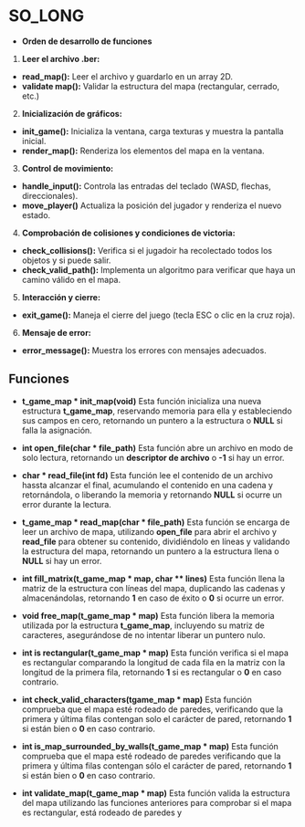 # SO_LONG

* **Orden de desarrollo de funciones**

1. **Leer el archivo .ber:**
* **read_map():** Leer el archivo y guardarlo en un array 2D.
*  **validate map():** Validar la estructura del mapa (rectangular, cerrado, etc.)

2. **Inicialización de gráficos:**
* **init_game():** Inicializa la ventana, carga texturas y muestra la pantalla inicial.
* **render_map():** Renderiza los elementos del mapa en la ventana.

3. **Control de movimiento:**
* **handle_input():** Controla las entradas del teclado (WASD, flechas, direccionales).
* **move_player()** Actualiza la posición del jugador y renderiza el nuevo estado.

4. **Comprobación de colisiones y condiciones de victoria:**
* **check_collisions():** Verifica si el jugadoir ha recolectado todos los objetos y si puede salir.
* **check_valid_path():** Implementa un algoritmo para verificar que haya un camino válido en el mapa.

5. **Interacción y cierre:**
* **exit_game():** Maneja el cierre del juego (tecla ESC o clic en la cruz roja).

6. **Mensaje de error:**
* **error_message():** Muestra los errores con mensajes adecuados.

## Funciones

* **t_game_map * init_map(void)** Esta función inicializa una nueva estructura **t_game_map**, reservando memoria para ella y estableciendo sus campos en cero, retornando un puntero a la estructura o **NULL** si falla la asignación.
  
* **int open_file(char * file_path)** Esta función abre un archivo en modo de solo lectura, retornando un **descriptor de archivo** o **-1** si hay un error.

* **char * read_file(int fd)** Esta función lee el contenido de un archivo hassta alcanzar el final, acumulando el contenido en una cadena y retornándola, o liberando la memoria y retornando **NULL** si ocurre un error durante la lectura.

* **t_game_map * read_map(char * file_path)** Esta función se encarga de leer un archivo de mapa, utilizando **open_file** para abrir el archivo y **read_file** para obtener su contenido, dividiéndolo en líneas y validando la estructura del mapa, retornando un puntero a la estructura llena o **NULL** si hay un error.

* **int fill_matrix(t_game_map * map, char ** lines)** Esta función llena la matriz de la estructura con líneas del mapa, duplicando las cadenas y almacenándolas, retornando **1** en caso de éxito o **0** si ocurre un error.

* **void free_map(t_game_map * map)** Esta función libera la memoria utilizada por la estructura **t_game_map**, incluyendo su matriz de caracteres, asegurándose de no intentar liberar un puntero nulo.

* **int is rectangular(t_game_map * map)** Esta función verifica si el mapa es rectangular comparando la longitud de cada fila en la matriz con la longitud de la primera fila, retornando **1** si es rectangular o **0** en caso contrario.

* **int check_valid_characters(tgame_map * map)** Esta función comprueba que el mapa esté rodeado de paredes, verificando que la primera y última filas contengan solo el carácter de pared, retornando **1** si están bien o **0** en caso contrario.

* **int is_map_surrounded_by_walls(t_game_map * map)** Esta función comprueba que el mapa esté rodeado de paredes verificando que la primera y última filas contengan sólo el carácter de pared, retornando **1** si están bien o **0** en caso contrario.

* **int validate_map(t_game_map * map)** Esta función valida la estructura del mapa utilizando las funciones anteriores para comprobar si el mapa es rectangular, está rodeado de paredes y 
